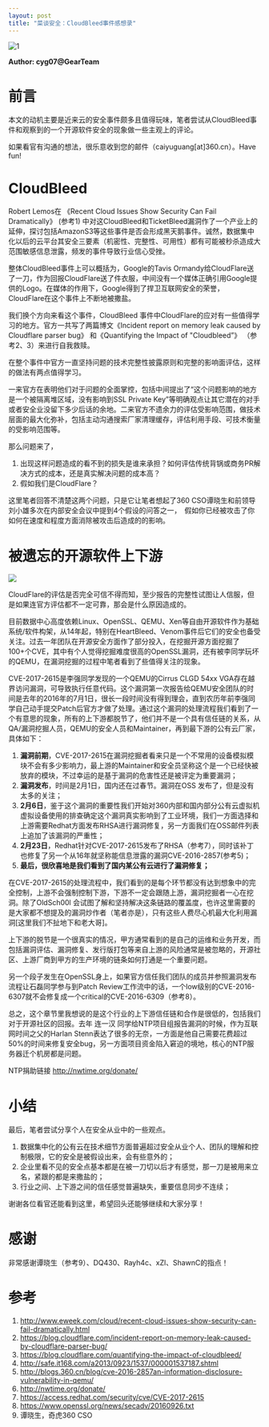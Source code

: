 ```yaml
---
layout: post
title: "菜谈安全：CloudBleed事件感想录"
---
```


![1]

**Author: cyg07@GearTeam**

<!-- more -->

# 前言

本文的动机主要是近来云的安全事件颇多且值得玩味，笔者尝试从CloudBleed事件和观察到的一个开源软件安全的现象做一些主观上的评论。

如果看官有沟通的想法，很乐意收到您的邮件（caiyuguang[at]360.cn）。Have fun!

# CloudBleed

Robert Lemos在 《Recent Cloud Issues Show Security Can Fail Dramatically》 (参考1) 中对这CloudBleed和TicketBleed漏洞作了一个产业上的延伸，探讨包括AmazonS3等这些事件是否会形成黑天鹅事件。诚然，数据集中化以后的云平台其安全三要素（机密性、完整性、可用性）都有可能被秒杀造成大范围敏感信息泄露，频发的事件导致行业信心受挫。

整体CloudBleed事件上可以概括为，Google的Tavis Ormandy给CloudFlare送了一刀，作为回报CloudFlare送了件衣服，中间没有一个媒体正确引用Google提供的Logo。在媒体的作用下，Google得到了捍卫互联网安全的荣誉， CloudFlare在这个事件上不断地被撒盐。

我们换个方向来看这个事件，CloudBleed 事件中CloudFlare的应对有一些值得学习的地方。官方一共写了两篇博文《Incident report on memory leak caused by Cloudflare parser bug》 和《Quantifying the Impact of "Cloudbleed”》 （参考2、3）来进行自我救赎。

在整个事件中官方一直坚持问题的技术完整性披露原则和完整的影响面评估，这样的做法有两点值得学习。

一来官方在表明他们对于问题的全面掌控，包括中间提出了“这个问题影响的地方是一个被隔离堆区域，没有影响到SSL Private Key”等明确观点让其它潜在的对手或者安全业没留下多少后话的余地。二来官方不遗余力的评估受影响范围，做技术层面的最大化弥补，包括主动沟通搜索厂家清理缓存，评估利用手段、可技术衡量的受影响范围等。

那么问题来了，

1. 出现这样问题造成的看不到的损失是谁来承担？如何评估传统背锅或商务PR解决方式的成本，还是真实解决问题的成本高？
2. 假如我们是CloudFlare？

这里笔者回答不清楚这两个问题，只是它让笔者想起了360 CSO谭晓生和前领导刘小雄多次在内部安全会议中提到4个假设的问答之一，　假如你已经被攻击了你如何在速度和程度方面消除被攻击后造成的的影响。

# 被遗忘的开源软件上下游

![][2]

CloudFlare的评估是否完全可信不得而知，至少报告的完整性试图让人信服，但是如果连官方评估都不一定可靠，那会是什么原因造成的。 

目前数据中心高度依赖Linux、OpenSSL、QEMU、Xen等自由开源软件作为基础系统/软件构架，从14年起，特别在HeartBleed、Venom事件后它们的安全也备受关注。过去一年团队在开源安全方面作了部分投入，在挖掘开源方面挖掘了100+个CVE，其中有个人觉得挖掘难度很高的OpenSSL漏洞，还有被李同学玩坏的QEMU，在漏洞挖掘的过程中笔者看到了些值得关注的现象。

CVE-2017-2615是李强同学发现的一个QEMU的Cirrus CLGD 54xx VGA存在越界访问漏洞，可导致执行任意代码。这个漏洞第一次报告给QEMU安全团队的时间是去年的2016年的7月1日，很长一段时间没有得到理会，直到农历年前李强同学自己动手提交Patch后官方才做了处理。通过这个漏洞的处理流程我们看到了一个有意思的现象，所有的上下游都脱节了，他们并不是一个具有信任链的关系，从QA/漏洞挖掘人员，QEMU的安全人员和Maintainer，再到最下游的公有云厂家，具体如下：

1. **漏洞前期**，CVE-2017-2615在漏洞挖掘者看来只是一个不常用的设备模拟模块不会有多少影响力，最上游的Maintainer和安全员坚称这个是一个已经快被放弃的模块，不过幸运的是基于漏洞的危害性还是被评定为重要漏洞；
2. **漏洞发布**，时间是2月1日，国内还在过春节。漏洞在OSS 发布了，但是没有太多的关注；
3. **2月6日**，鉴于这个漏洞的重要性我们开始对360内部和国内部分公有云虚拟机虚拟设备使用的排查确定这个漏洞真实影响到了工业环境，我们一方面选择和上游需要Redhat方面发布RHSA进行漏洞修复，另一方面我们在OSS邮件列表上追加了该漏洞的严重性；
4. **2月23日**，Redhat针对CVE-2017-2615发布了RHSA（参考7），同时该补丁也修复了另一个从16年就坚称能信息泄露的漏洞CVE-2016-2857(参考5)；
5. **最后，很欣喜地是我们看到了国内某公有云进行了漏洞修复；**

在CVE-2017-2615的处理流程中，我们看到的是每个环节都没有达到想象中的完全控制，上游不会强制控制下游，下游不一定会跟随上游，漏洞挖掘者一心在挖洞。除了OldSch00l 会试图了解和坚持解决这条链路的覆盖度，也许这里需要的是大家都不想提及的漏洞炒作者（笔者亦是），只有这些人费尽心机最大化利用漏洞[这里我们不扯地下和老大哥]。

上下游的脱节是一个很真实的情况，甲方通常看到的是自己的运维和业务开发，而包括漏洞评估、漏洞修复、发行版打包等来自上游的风险通常是被忽略的，开源社区、上游厂商到甲方的生产环境的链条如何打通是一个重要问题。

另一个段子发生在OpenSSL身上，如果官方信任我们团队的成员并参照漏洞发布流程让石磊同学参与到Patch Review工作流中的话，一个low级别的CVE-2016-6307就不会修复成一个critical的CVE-2016-6309（参考8）。

总之，这个章节里我想说的是这个行业的上下游信任链和合作是很低的，包括我们对于开源社区的回报。去年 连一汉 同学给NTP项目组报告漏洞的时候，作为互联网时间之父的Harlan Stenn表达了很多的无奈，一方面是他自己需要花费超过50%的时间来修复安全bug，另一方面项目资金陷入窘迫的境地，核心的NTP服务器迁个机房都是问题。

NTP捐助链接 <http://nwtime.org/donate/>   

# 小结

最后，笔者尝试分享个人在安全从业中的一些观点。

1. 数据集中化的公有云在技术细节方面普遍超过安全从业个人、团队的理解和控制极限，它的安全是被假设出来，会有些意外的；
2. 企业里看不见的安全点基本都是在被一刀切以后才有感觉，那一刀是被用来立名，紧跟的都是来撒盐的；
3. 行业之间、上下游之间的信任感觉普遍缺失，重要信息同步不连续；

谢谢各位看官还能看到这里，希望回头还能够继续和大家分享！ 

# 感谢

非常感谢谭晓生（参考9）、DQ430、Rayh4c、xZl、ShawnC的指点！

# 参考

1. <http://www.eweek.com/cloud/recent-cloud-issues-show-security-can-fail-dramatically.html>
2. <https://blog.cloudflare.com/incident-report-on-memory-leak-caused-by-cloudflare-parser-bug/>
3. <https://blog.cloudflare.com/quantifying-the-impact-of-cloudbleed/>
4. <http://safe.it168.com/a2013/0923/1537/000001537187.shtml>
5. <http://blogs.360.cn/blog/cve-2016-2857an-information-disclosure-vulnerability-in-qemu/>
6. <http://nwtime.org/donate/>
7. <https://access.redhat.com/security/cve/CVE-2017-2615>
8. <https://www.openssl.org/news/secadv/20160926.txt>
9. 谭晓生，奇虎360 CSO

[1]: https://p2.ssl.qhimg.com/t01eea40e4303bad518.png
[2]: https://p5.ssl.qhimg.com/t01a1a382d6f524a9a3.png